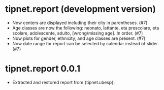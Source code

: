 # tipnet.report (development version)


* Now centers are displayed including their city in parentheses. (#7)
* Age classes are now the following: neonato, lattante, eta prescolare,
    eta scolare, adolescente, adulto, [wrong/missing age].
    In order. (#7)
* Now plots for gender, ethnicity, and age classes are present. (#7)
* Now date range for report can be selected by calendar instead of
  slider. (#7)

# tipnet.report 0.0.1

* Extracted and restored report from {tipnet.ubesp}.
